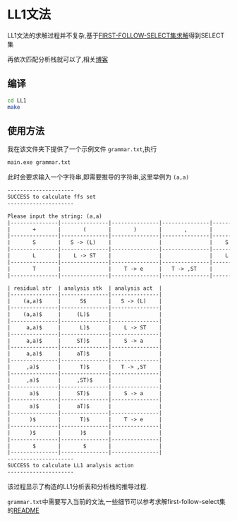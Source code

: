 # LL1文法

LL1文法的求解过程并不复杂,基于[FIRST-FOLLOW-SELECT集求解](../FIRST-FOLLOW-SELECT/README.md)得到SELECT集

再依次匹配分析栈就可以了,相关[博客](https://luzhixing12345.github.io/2022/04/28/%E7%BC%96%E8%AF%91%E5%8E%9F%E7%90%86/%E8%AF%AD%E6%B3%95%E5%88%86%E6%9E%90-%E4%B8%8B/)

## 编译

```bash
cd LL1
make
```

## 使用方法

我在该文件夹下提供了一个示例文件 `grammar.txt`,执行

```bash
main.exe grammar.txt
```

此时会要求输入一个字符串,即需要推导的字符串,这里举例为 `(a,a)`

```txt
---------------------
SUCCESS to calculate ffs set
---------------------

Please input the string: (a,a)
|---------------|---------------|---------------|---------------|---------------|
|       +       |       (       |       )       |       ,       |       a       |
|---------------|---------------|---------------|---------------|---------------|
|       S       |   S -> (L)    |               |               |    S -> a     |
|---------------|---------------|---------------|---------------|---------------|
|       L       |    L -> ST    |               |               |    L -> ST    |
|---------------|---------------|---------------|---------------|---------------|
|       T       |               |    T -> e     |   T -> ,ST    |               |
|---------------|---------------|---------------|---------------|---------------|

| residual str  | analysis stk  | analysis act  |
|---------------|---------------|---------------|
|    (a,a)$     |      S$       |   S -> (L)    |
|---------------|---------------|---------------|
|    (a,a)$     |     (L)$      |               |
|---------------|---------------|---------------|
|     a,a)$     |      L)$      |    L -> ST    |
|---------------|---------------|---------------|
|     a,a)$     |     ST)$      |    S -> a     |
|---------------|---------------|---------------|
|     a,a)$     |     aT)$      |               |
|---------------|---------------|---------------|
|     ,a)$      |      T)$      |   T -> ,ST    |
|---------------|---------------|---------------|
|     ,a)$      |     ,ST)$     |               |
|---------------|---------------|---------------|
|      a)$      |     ST)$      |    S -> a     |
|---------------|---------------|---------------|
|      a)$      |     aT)$      |               |
|---------------|---------------|---------------|
|      )$       |      T)$      |    T -> e     |
|---------------|---------------|---------------|
|      )$       |      )$       |               |
|---------------|---------------|---------------|
|       $       |       $       |               |
|---------------|---------------|---------------|
---------------------
SUCCESS to calculate LL1 analysis action
---------------------
```

该过程显示了构造的LL1分析表和分析栈的推导过程.

`grammar.txt`中需要写入当前的文法,一些细节可以参考求解first-follow-select集的[README](../FIRST-FOLLOW-SELECT/README.md)
